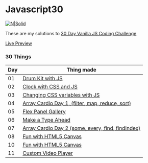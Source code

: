 # Javascript30

[![N|Solid](https://camo.githubusercontent.com/13a16597bc17b350b043e30ab701082fc276d3c4/68747470733a2f2f6a61766173637269707433302e636f6d2f696d616765732f4a53332d736f6369616c2d73686172652e706e67)](https://javascript30.com)

These are my solutions to [30 Day Vanilla JS Coding Challenge](https://javascript30.com/)

[Live Preview](https://goelrohan6.github.io/javascript30/index.html)

### 30 Things

|Day|Thing made|
|---|---|
|01 |[Drum Kit with JS](https://goelrohan6.github.io/javascript30/day01%20Drum%20Kit%20with%20js/day01.html)|
|02|[Clock with CSS and JS](https://goelrohan6.github.io/javascript30/day02%20-%20JS%20and%20CSS%20Clock/day02.html)|
|03|[Changing CSS variables with JS](https://goelrohan6.github.io/javascript30/day03%20-%20Changing%20CSS%20Variables%20with%20JS/day03.html)|
|04|[Array Cardio Day 1, (filter, map, reduce, sort)](https://goelrohan6.github.io/javascript30/day04%20-%20Array%20Cardio%20Day%201/day04.html)|
|05|[Flex Panel Gallery](https://goelrohan6.github.io/javascript30/day05%20-%20Flex%20Panel%20Gallery/day05.html)|
|06|[Make a Type Ahead](https://goelrohan6.github.io/javascript30/day06%20-%20Type%20Ahead/day06.html)|
|07|[Array Cardio Day 2 (some, every, find, findIndex)](https://goelrohan6.github.io/javascript30/day07%20-%20Array%20Cardio%20Day%202/day07.html)|
|08|[Fun with HTML5 Canvas](https://goelrohan6.github.io/javascript30/day08%20-%20Fun%20with%20HTML5%20Canvas/day08.html)|
|10|[Fun with HTML5 Canvas](https://goelrohan6.github.io/javascript30/day10%20-%20Hold%20Shift%20and%20Check%20Checkboxes/day10.html)|
|11|[Custom Video Player](https://goelrohan6.github.io/javascript30/day11%20-%20Custom%20Video%20Player/index.html)|
 
